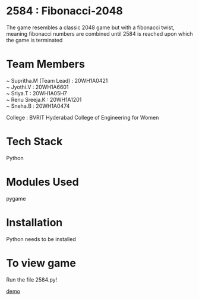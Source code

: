# 2584 : Fibonacci-2048
The game resembles a classic 2048 game but with a fibonacci twist, meaning fibonacci numbers are combined until 2584 is reached upon which the game is terminated

# Team Members 
~ Supritha.M (Team Lead) : 20WH1A0421<br />
~ Jyothi.V : 20WH1A6601 <br />
~ Sriya.T : 20WH1A05H7 <br />
~ Renu Sreeja.K : 20WH1A1201 <br />
~ Sneha.B : 20WH1A0474 <br />

College : BVRIT Hyderabad College of Engineering for Women

# Tech Stack
Python 

# Modules Used
pygame 

# Installation
Python needs to be installed

# To view game
Run the file 2584.py!

[demo](https://user-images.githubusercontent.com/90172590/175300548-e357c1dd-08ef-4c88-b72d-ca29737199ba.JPG)
